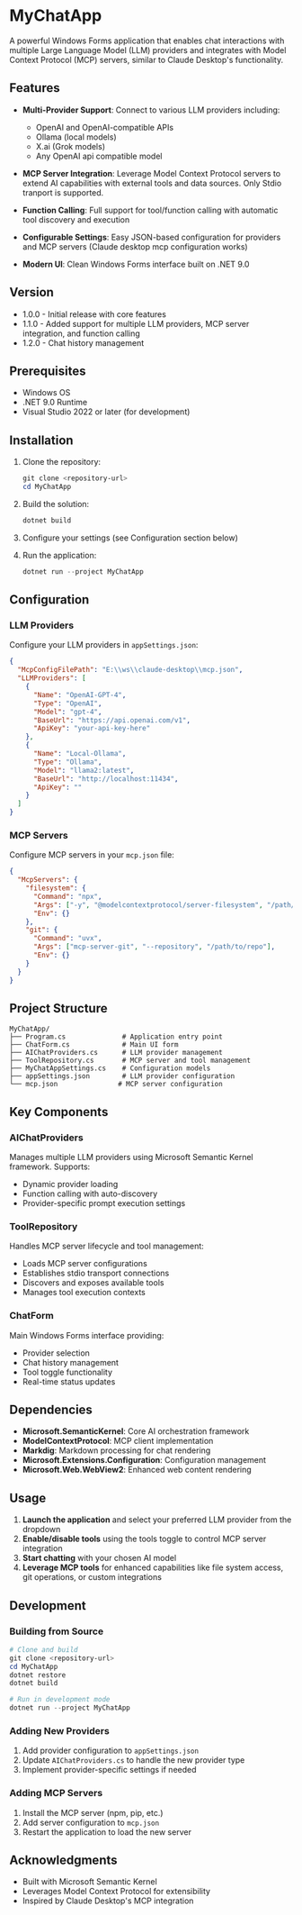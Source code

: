 # MyChatApp

A powerful Windows Forms application that enables chat interactions with multiple Large Language Model (LLM) providers and integrates with Model Context Protocol (MCP) servers, similar to Claude Desktop's functionality.

## Features

- **Multi-Provider Support**: Connect to various LLM providers including:
  - OpenAI and OpenAI-compatible APIs
  - Ollama (local models)
  - X.ai (Grok models)
  - Any OpenAI api compatible model

- **MCP Server Integration**: Leverage Model Context Protocol servers to extend AI capabilities with external tools and data sources. Only Stdio tranport is supported.

- **Function Calling**: Full support for tool/function calling with automatic tool discovery and execution

- **Configurable Settings**: Easy JSON-based configuration for providers and MCP servers (Claude desktop mcp configuration works)

- **Modern UI**: Clean Windows Forms interface built on .NET 9.0

## Version
- 1.0.0 - Initial release with core features
- 1.1.0 - Added support for multiple LLM providers, MCP server integration, and function calling
- 1.2.0 - Chat history management

## Prerequisites

- Windows OS
- .NET 9.0 Runtime
- Visual Studio 2022 or later (for development)

## Installation

1. Clone the repository:
   ```powershell
   git clone <repository-url>
   cd MyChatApp
   ```

2. Build the solution:
   ```powershell
   dotnet build
   ```

3. Configure your settings (see Configuration section below)

4. Run the application:
   ```powershell
   dotnet run --project MyChatApp
   ```

## Configuration

### LLM Providers

Configure your LLM providers in `appSettings.json`:

```json
{
  "McpConfigFilePath": "E:\\ws\\claude-desktop\\mcp.json",
  "LLMProviders": [
    {
      "Name": "OpenAI-GPT-4",
      "Type": "OpenAI",
      "Model": "gpt-4",
      "BaseUrl": "https://api.openai.com/v1",
      "ApiKey": "your-api-key-here"
    },
    {
      "Name": "Local-Ollama",
      "Type": "Ollama",
      "Model": "llama2:latest",
      "BaseUrl": "http://localhost:11434",
      "ApiKey": ""
    }
  ]
}
```

### MCP Servers

Configure MCP servers in your `mcp.json` file:

```json
{
  "McpServers": {
    "filesystem": {
      "Command": "npx",
      "Args": ["-y", "@modelcontextprotocol/server-filesystem", "/path/to/directory"],
      "Env": {}
    },
    "git": {
      "Command": "uvx",
      "Args": ["mcp-server-git", "--repository", "/path/to/repo"],
      "Env": {}
    }
  }
}
```

## Project Structure

```
MyChatApp/
├── Program.cs              # Application entry point
├── ChatForm.cs             # Main UI form
├── AIChatProviders.cs      # LLM provider management
├── ToolRepository.cs       # MCP server and tool management
├── MyChatAppSettings.cs    # Configuration models
├── appSettings.json        # LLM provider configuration
└── mcp.json               # MCP server configuration
```

## Key Components

### AIChatProviders
Manages multiple LLM providers using Microsoft Semantic Kernel framework. Supports:
- Dynamic provider loading
- Function calling with auto-discovery
- Provider-specific prompt execution settings

### ToolRepository
Handles MCP server lifecycle and tool management:
- Loads MCP server configurations
- Establishes stdio transport connections
- Discovers and exposes available tools
- Manages tool execution contexts

### ChatForm
Main Windows Forms interface providing:
- Provider selection
- Chat history management
- Tool toggle functionality
- Real-time status updates

## Dependencies

- **Microsoft.SemanticKernel**: Core AI orchestration framework
- **ModelContextProtocol**: MCP client implementation
- **Markdig**: Markdown processing for chat rendering
- **Microsoft.Extensions.Configuration**: Configuration management
- **Microsoft.Web.WebView2**: Enhanced web content rendering

## Usage

1. **Launch the application** and select your preferred LLM provider from the dropdown
2. **Enable/disable tools** using the tools toggle to control MCP server integration
3. **Start chatting** with your chosen AI model
4. **Leverage MCP tools** for enhanced capabilities like file system access, git operations, or custom integrations

## Development

### Building from Source

```powershell
# Clone and build
git clone <repository-url>
cd MyChatApp
dotnet restore
dotnet build

# Run in development mode
dotnet run --project MyChatApp
```

### Adding New Providers

1. Add provider configuration to `appSettings.json`
2. Update `AIChatProviders.cs` to handle the new provider type
3. Implement provider-specific settings if needed

### Adding MCP Servers

1. Install the MCP server (npm, pip, etc.)
2. Add server configuration to `mcp.json`
3. Restart the application to load the new server

## Acknowledgments

- Built with Microsoft Semantic Kernel
- Leverages Model Context Protocol for extensibility
- Inspired by Claude Desktop's MCP integration
